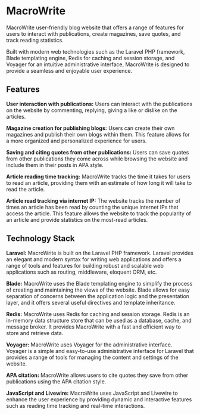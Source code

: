 <h1>MacroWrite</h1>
<p>
MacroWrite user-friendly blog website that offers a range of features for users to interact with publications, create magazines, save quotes, and track reading statistics.

Built with modern web technologies such as the Laravel PHP framework, Blade templating engine, Redis for caching and session storage, and Voyager for an intuitive administrative interface, MacroWrite is designed to provide a seamless and enjoyable user experience.
</p>
<h2>
Features
</h2>
<p>
<strong>User interaction with publications:</strong> Users can interact with the publications on the website by commenting, replying, giving a like or dislike on the articles.

<strong>Magazine creation for publishing blogs:</strong> Users can create their own magazines and publish their own blogs within them. This feature allows for a more organized and personalized experience for users.

<strong>Saving and citing quotes from other publications:</strong> Users can save quotes from other publications they come across while browsing the website and include them in their posts in APA style.

<strong>Article reading time tracking:</strong> MacroWrite tracks the time it takes for users to read an article, providing them with an estimate of how long it will take to read the article.

<strong>Article read tracking via internet IP:</strong> The website tracks the number of times an article has been read by counting the unique internet IPs that access the article. This feature allows the website to track the popularity of an article and provide statistics on the most-read articles.
</p>
<h2>
Technology Stack
</h2>
<strong>Laravel:</strong> MacroWrite is built on the Laravel PHP framework. Laravel provides an elegant and modern syntax for writing web applications and offers a range of tools and features for building robust and scalable web applications such as routing, middleware, eloquent ORM, etc.


<strong>Blade:</strong> MacroWrite uses the Blade templating engine to simplify the process of creating and maintaining the views of the website. Blade allows for easy separation of concerns between the application logic and the presentation layer, and it offers several useful directives and template inheritance.

<strong>Redis:</strong> MacroWrite uses Redis for caching and session storage. Redis is an in-memory data structure store that can be used as a database, cache, and message broker. It provides MacroWrite with a fast and efficient way to store and retrieve data.

<strong>Voyager:</strong> MacroWrite uses Voyager for the administrative interface. Voyager is a simple and easy-to-use administrative interface for Laravel that provides a range of tools for managing the content and settings of the website.

<strong>APA citation:</strong> MacroWrite allows users to cite quotes they save from other publications using the APA citation style.

<strong>JavaScript and Livewire:</strong> MacroWrite uses JavaScript and Livewire to enhance the user experience by providing dynamic and interactive features such as reading time tracking and real-time interactions.

